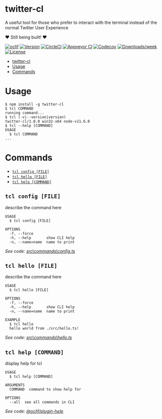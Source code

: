 # twitter-cl

A useful tool for those who prefer to interact with the terminal instead of the normal Twitter User Experience

❤ Still being built! ❤

[![oclif](https://img.shields.io/badge/cli-oclif-brightgreen.svg)](https://oclif.io)
[![Version](https://img.shields.io/npm/v/twitter-cl.svg)](https://npmjs.org/package/twitter-cl)
[![CircleCI](https://circleci.com/gh/leeandher/twitter-cl/tree/master.svg?style=shield)](https://circleci.com/gh/leeandher/twitter-cl/tree/master)
[![Appveyor CI](https://ci.appveyor.com/api/projects/status/github/leeandher/twitter-cl?branch=master&svg=true)](https://ci.appveyor.com/project/leeandher/twitter-cl/branch/master)
[![Codecov](https://codecov.io/gh/leeandher/twitter-cl/branch/master/graph/badge.svg)](https://codecov.io/gh/leeandher/twitter-cl)
[![Downloads/week](https://img.shields.io/npm/dw/twitter-cl.svg)](https://npmjs.org/package/twitter-cl)
[![License](https://img.shields.io/npm/l/twitter-cl.svg)](https://github.com/leeandher/twitter-cl/blob/master/package.json)

<!-- toc -->
* [twitter-cl](#twitter-cl)
* [Usage](#usage)
* [Commands](#commands)
<!-- tocstop -->

# Usage

<!-- usage -->
```sh-session
$ npm install -g twitter-cl
$ tcl COMMAND
running command...
$ tcl (-v|--version|version)
twitter-cl/1.0.0 win32-x64 node-v11.6.0
$ tcl --help [COMMAND]
USAGE
  $ tcl COMMAND
...
```
<!-- usagestop -->

# Commands

<!-- commands -->
* [`tcl config [FILE]`](#tcl-config-file)
* [`tcl hello [FILE]`](#tcl-hello-file)
* [`tcl help [COMMAND]`](#tcl-help-command)

## `tcl config [FILE]`

describe the command here

```
USAGE
  $ tcl config [FILE]

OPTIONS
  -f, --force
  -h, --help       show CLI help
  -n, --name=name  name to print
```

_See code: [src\commands\config.ts](https://github.com/leeandher/twitter-cl/blob/v1.0.0/src\commands\config.ts)_

## `tcl hello [FILE]`

describe the command here

```
USAGE
  $ tcl hello [FILE]

OPTIONS
  -f, --force
  -h, --help       show CLI help
  -n, --name=name  name to print

EXAMPLE
  $ tcl hello
  hello world from ./src/hello.ts!
```

_See code: [src\commands\hello.ts](https://github.com/leeandher/twitter-cl/blob/v1.0.0/src\commands\hello.ts)_

## `tcl help [COMMAND]`

display help for tcl

```
USAGE
  $ tcl help [COMMAND]

ARGUMENTS
  COMMAND  command to show help for

OPTIONS
  --all  see all commands in CLI
```

_See code: [@oclif/plugin-help](https://github.com/oclif/plugin-help/blob/v2.1.4/src\commands\help.ts)_
<!-- commandsstop -->

